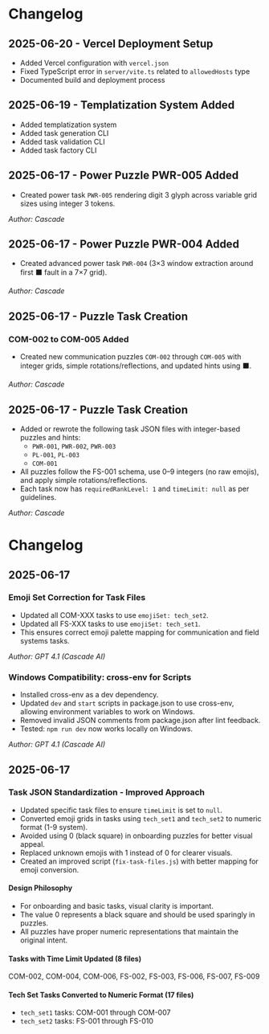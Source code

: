 # Changelog

## 2025-06-20 - Vercel Deployment Setup
- Added Vercel configuration with `vercel.json`
- Fixed TypeScript error in `server/vite.ts` related to `allowedHosts` type
- Documented build and deployment process

## 2025-06-19 - Templatization System Added
- Added templatization system
- Added task generation CLI
- Added task validation CLI
- Added task factory CLI


## 2025-06-17 - Power Puzzle PWR-005 Added
- Created power task `PWR-005` rendering digit 3 glyph across variable grid sizes using integer 3 tokens.

_Author: Cascade_

## 2025-06-17 - Power Puzzle PWR-004 Added
- Created advanced power task `PWR-004` (3×3 window extraction around first ⬛ fault in a 7×7 grid).

_Author: Cascade_

## 2025-06-17 - Puzzle Task Creation

### COM-002 to COM-005 Added
- Created new communication puzzles `COM-002` through `COM-005` with integer grids, simple rotations/reflections, and updated hints using ⬛.

_Author: Cascade_

## 2025-06-17 - Puzzle Task Creation
- Added or rewrote the following task JSON files with integer-based puzzles and hints:
  - `PWR-001`, `PWR-002`, `PWR-003`
  - `PL-001`, `PL-003`
  - `COM-001`
- All puzzles follow the FS-001 schema, use 0–9 integers (no raw emojis), and apply simple rotations/reflections.
- Each task now has `requiredRankLevel: 1` and `timeLimit: null` as per guidelines.

_Author: Cascade_

# Changelog

## 2025-06-17

### Emoji Set Correction for Task Files
- Updated all COM-XXX tasks to use `emojiSet: tech_set2`.
- Updated all FS-XXX tasks to use `emojiSet: tech_set1`.
- This ensures correct emoji palette mapping for communication and field systems tasks.

_Author: GPT 4.1 (Cascade AI)_

### Windows Compatibility: cross-env for Scripts
- Installed cross-env as a dev dependency.
- Updated `dev` and `start` scripts in package.json to use cross-env, allowing environment variables to work on Windows.
- Removed invalid JSON comments from package.json after lint feedback.
- Tested: `npm run dev` now works locally on Windows.

_Author: GPT 4.1 (Cascade AI)_


## 2025-06-17

### Task JSON Standardization - Improved Approach

- Updated specific task files to ensure `timeLimit` is set to `null`.
- Converted emoji grids in tasks using `tech_set1` and `tech_set2` to numeric format (1-9 system).
- Avoided using 0 (black square) in onboarding puzzles for better visual appeal.
- Replaced unknown emojis with 1 instead of 0 for clearer visuals.
- Created an improved script (`fix-task-files.js`) with better mapping for emoji conversion.

#### Design Philosophy
- For onboarding and basic tasks, visual clarity is important.
- The value 0 represents a black square and should be used sparingly in puzzles.
- All puzzles have proper numeric representations that maintain the original intent.

#### Tasks with Time Limit Updated (8 files)
COM-002, COM-004, COM-006, FS-002, FS-003, FS-006, FS-007, FS-009

#### Tech Set Tasks Converted to Numeric Format (17 files)
- `tech_set1` tasks: COM-001 through COM-007
- `tech_set2` tasks: FS-001 through FS-010
